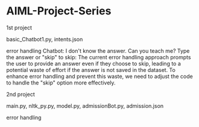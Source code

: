 # AIML-Project-Series

1st project

basic_Chatbot1.py, 
intents.json

error handling 
Chatbot: I don't know the answer. Can you teach me?
Type the answer or "skip" to skip:
The current error handling approach prompts the user to provide an answer even if they choose to skip, leading to a potential waste of effort if the answer is not saved in the dataset. To enhance error handling and prevent this waste, we need to adjust the code to handle the "skip" option more effectively.


2nd project

main.py, 
nltk_py.py, 
model.py, 
admissionBot.py, 
admission.json

error handling

